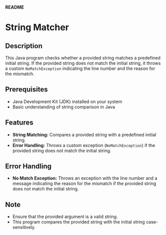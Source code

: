 **README**

# String Matcher

## Description
This Java program checks whether a provided string matches a predefined initial string. If the provided string does not match the initial string, it throws a custom `NoMatchException` indicating the line number and the reason for the mismatch.

## Prerequisites
- Java Development Kit (JDK) installed on your system
- Basic understanding of string comparison in Java

## Features
- **String Matching:** Compares a provided string with a predefined initial string.
- **Error Handling:** Throws a custom exception (`NoMatchException`) if the provided string does not match the initial string.

## Error Handling
- **No Match Exception:** Throws an exception with the line number and a message indicating the reason for the mismatch if the provided string does not match the initial string.

## Note
- Ensure that the provided argument is a valid string.
- This program compares the provided string with the initial string case-sensitively.
